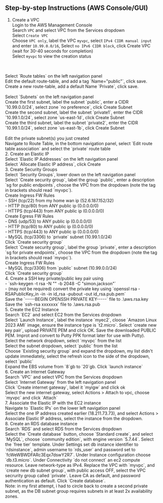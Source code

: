 ## Step-by-step Instructions (AWS Console/GUI)
1. Create a VPC
 <br> Login to the AWS Management Console
 <br> Search `VPC` and select VPC from the Services dropdown
 <br> Select `Create VPC`
 <br> Choose `VPC only`, label the VPC `myvpc`, select `IPv4 CIDR manual input` and enter `10.99.0.0/16`, Select  `no IPv6 CIDR block`, click Create VPC
 <br> (wait for 30-40 seconds for completion)
 <br> Select `myvpc` to view the creation status
 <br> 
 <br> Select `Route tables` on the left navigation panel
 <br> Edit the default route-table, and add a tag `Name="public"`, click save.
 <br> Create a new route-table, add a default Name `Private`, click save.
 <br> 
 <br> Select `Subnets` on the left navigation panel
 <br> Create the first subnet, label the subnet `public`, enter a CIDR  `10.99.0.0/24`, select zone `no preference`, click Create Subnet
 <br> Create the second subnet, label the subnet `private1`, enter the CIDR `10.99.1.0/24`, select zone `us-east-1d`, click Create Subnet
 <br> Create the third subnet, label the subnet `private2`, enter the CIDR `10.99.1.0/24`, select zone `us-east-1b`, click Create Subnet
 <br> 
 <br> Edit the private subnet(s) you just created
 <br> Navigate to Route Table, in the bottom navigation panel, select `Edit route table association` and select the `private` route table
 <br> 
2. Create an Elastic IP
 <br> Select `Elastic IP Addresses` on the left navigation panel
 <br> Select `Allocate Elastic IP address`, click Create
 <br> 
3. Create Security Groups
 <br> Select `Security Groups`, lower down on the left navigation panel
 <br> Select `Create security group`, label the group `public`, enter a description `sg for public endpoints`, choose the VPC from the dropdown (note the tag in brackets should read `myvpc`).
 <br> Create Ingress FW Rules
 <br> - SSH (tcp/22) from my home wan ip (52.6.187.152/32)
 <br> - HTTP (tcp/80) from ANY public ip (0.0.0.0/0)
 <br> - HTTPS (tcp/443) from ANY public ip (0.0.0.0/0)
 <br> Create Egress FW Rules
 <br> - DNS (udp/53) to ANY public ip (0.0.0.0/0)
 <br> - HTTP (tcp/80) to ANY public ip (0.0.0.0/0)
 <br> - HTTPS (tcp/443) to ANY public ip (0.0.0.0/0)
 <br> - MySQL (tcp/3306) to `private` subnet (10.99.1.0/24)
 <br> Click `Create security group`
 <br> Select `Create security group`, label the group `private`, enter a description `sg for private endpoints`, choose the VPC from the dropdown (note the tag in brackets should read `myvpc`).
 <br> Create Ingress FW Rules
 <br> - MySQL (tcp/3306)  from `public` subnet (10.99.0.0/24)
 <br> Click  `Create security group`
 <br> 
4. Create a SSH key private/public key pair using
 <br> - `ssh-keygen -t rsa -N "" -b 2048 -C "simon.jackson"`
 <br> - (may not be required) convert the private key using `openssl rsa -RSAPublicKey_in -in -in id_rsa -pubout -out id_rsa.pub.pem`
 <br> Save the `-----BEGIN OPENSSH PRIVATE KEY-----` file to .\aws.rsa.key
 <br> Save the `ssh-rsa xxxxxxx` file to .\aws.rsa.pub
 <br> 
5. Create the EC2 Instance
 <br> Search `EC2` and select EC2 from the Services dropdown 
 <br> Select `Launch Instance`, label the instance `myec2`, cloose `Amazon Linux 2023 AMI` image, ensure the instance type is `t2.micro`. Select `create new key pair`, upload PRIVATE PEM and click OK.  Save the downloaded PUBLIC PEM.  Improt and convert to Putty PPK format later for use with Putty).
 <br> Select the network dropdown, select `myvpc` from the list
 <br> Select the subnet dropdown, select `public` from the list
 <br> Choose `Existing security group` and expand the dropdown, my list didn't update immediately, select the refresh icon to the side of the dropdown, select `public`
 <br> Expand the EBS volume from `8`gb to `20`gb. Click `launch instance`
 <br> 
6. Create an Internet Gateway
 <br> Search `VPC` and select VPC from the Services dropdown
 <br> Select `Internet Gateway` from the left navigation panel
 <br> Click `Create internet gateway`, label it `myigw` and click ok
 <br> Select the new internet gateway, select Actions > Attach to vpc, choose `myvpc` and click `Attach`
 <br> 
7. Associate the Elastic IP with the EC2 instance
 <br> Navigate to `Elastic IPs` on the lower left navigation panel
 <br> Select the one IP address created earlier (18.211.73.73), and select Actions > Associate Elastic IP address, select the instance from the dropdown.
 <br> 
8. Create an RDS database instance
 <br> Search `RDS` and select RDS from the Services dropdown
 <br> Select the `Create database` button, choose `Standard create`, and select `MySQL`, choose `community edition`, with engine version `5.7.44`. Select the `free tier` template. Under Settings set db instance identifier to `rdsinstance`, admin username to `rds_user` and  password set to `fcWeWBWDFARc3Eqx7dswY2R7`. Under Instance configuration choose `db.t3.micro`. Under Connectivity `do not connect` an ec2 compute resource. Leave network-type as IPv4. Replace the VPC with `myvpc`, and `create new db subnet group`, with public access OFF, select the VPC secrurity group called `private`. Leave CA as default, and password authentication as default. Click `Create database`.
 <br> Note: in my first attempt, i had to circle back to create a second private subnet, as the DB subnet group requires subnets in at least 2x availability zones.
